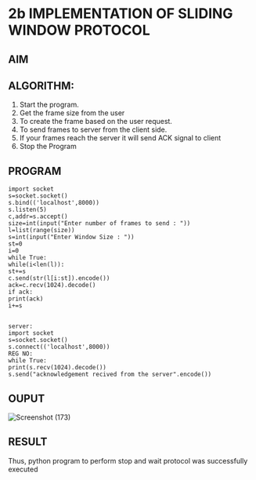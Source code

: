 # 2b IMPLEMENTATION OF SLIDING WINDOW PROTOCOL
## AIM
## ALGORITHM:
1. Start the program.
2. Get the frame size from the user
3. To create the frame based on the user request.
4. To send frames to server from the client side.
5. If your frames reach the server it will send ACK signal to client
6. Stop the Program
## PROGRAM
```
import socket                                                              
s=socket.socket() 
s.bind(('localhost',8000)) 
s.listen(5) 
c,addr=s.accept() 
size=int(input("Enter number of frames to send : ")) 
l=list(range(size)) 
s=int(input("Enter Window Size : ")) 
st=0 
i=0 
while True: 
while(i<len(l)): 
st+=s 
c.send(str(l[i:st]).encode()) 
ack=c.recv(1024).decode() 
if ack: 
print(ack) 
i+=s 
 
 
server: 
import socket                                                              
s=socket.socket() 
s.connect(('localhost',8000)) 
REG NO: 
while True: 
print(s.recv(1024).decode()) 
s.send("acknowledgement recived from the server".encode()) 
```
## OUPUT
![Screenshot (173)](https://github.com/RahulvVenugopal/2b_SLIDING_WINDOW_PROTOCOL/assets/144132514/3b9efa1a-49a1-4f87-af0a-bbafeb63c930)


## RESULT
Thus, python program to perform stop and wait protocol was successfully executed
